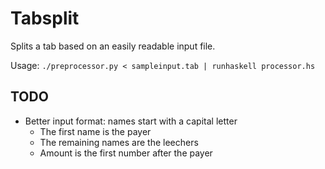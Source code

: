 Tabsplit
========

Splits a tab based on an easily readable input file.

Usage: `./preprocessor.py < sampleinput.tab | runhaskell processor.hs`

## TODO

- Better input format: names start with a capital letter
  - The first name is the payer
  - The remaining names are the leechers
  - Amount is the first number after the payer
